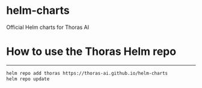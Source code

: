 # helm-charts
Official Helm charts for Thoras AI

# How to use the Thoras Helm repo
---
```bash
helm repo add thoras https://thoras-ai.github.io/helm-charts
helm repo update
```
